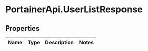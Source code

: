 # PortainerApi.UserListResponse

## Properties
Name | Type | Description | Notes
------------ | ------------- | ------------- | -------------


